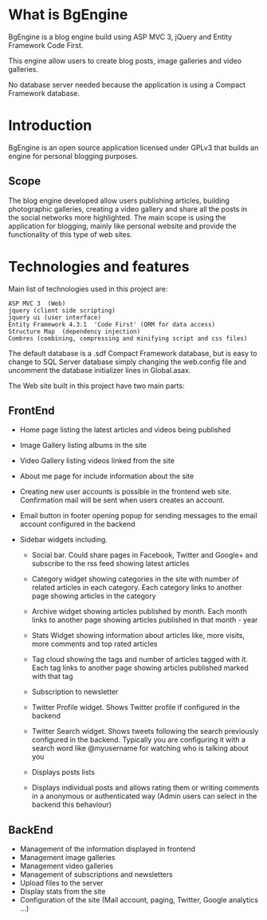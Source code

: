 # What is BgEngine

BgEngine is a blog engine build using ASP MVC 3, jQuery and Entity Framework Code First.

This engine allow users to create blog posts, image galleries and video galleries.

No database server needed because the application is using a Compact Framework database.

# Introduction

BgEngine is an open source application licensed under GPLv3 that builds an engine for personal blogging purposes.

## Scope

The blog engine developed allow users publishing articles,  building photographic galleries, creating a video gallery and share all the posts in the social networks more highlighted. The main scope is using the application for blogging, mainly like personal website and provide the functionality of this type of web sites.

# Technologies and  features

Main list of technologies used in this project are:

    ASP MVC 3  (Web)
    jquery (client side scripting)
    jquery ui (user interface)
    Entity Framework 4.3.1  'Code First' (ORM for data access)
    Structure Map  (dependency injection)
    Combres (combining, compressing and minifying script and css files) 

The default database is a .sdf Compact Framework database, but is easy to change to SQL Server database simply changing the web.config file and uncomment the database initializer lines in Global.asax. 

The Web site built in this project have two main parts:

## FrontEnd

* Home page listing the latest articles and videos being published
* Image Gallery listing albums in the site
* Video Gallery listing videos linked from the site
* About me page for include information about the site
* Creating new user accounts is possible in the frontend web site. Confirmation mail will be sent when users creates an account.
* Email button in footer opening popup for sending messages to the  email account configured in the backend

* Sidebar widgets including.  

    * Social bar. Could share pages in Facebook, Twitter and Google+ and subscribe to the rss feed showing latest articles
    
    * Category widget showing categories in the site with number of related articles in each category. Each category links to another page showing articles in the category
    
    * Archive widget showing articles published by month. Each month links to another page showing articles published in that month - year
    
    * Stats Widget showing information about articles like, more visits, more comments and top rated articles
    
    * Tag cloud showing the tags and number of articles tagged with it. Each tag links to another page showing articles published marked with that tag
	
	* Subscription to newsletter
    
    * Twitter Profile widget. Shows Twitter profile if configured in the backend
    
    * Twitter Search widget. Shows tweets following the search previously configured in the backend. Typically you are configuring it with a search word like @myusername for watching who is talking about you
    
    * Displays posts lists
    
    * Displays individual posts and allows rating them or writing comments in a anonymous or authenticated way (Admin users can select in the backend  this behaviour)

## BackEnd

* Management of the information displayed in frontend
* Management image galleries
* Management video galleries
* Management of subscriptions and newsletters
* Upload files to the server
* Display stats from the site
* Configuration of the site (Mail account, paging, Twitter, Google analytics ...)